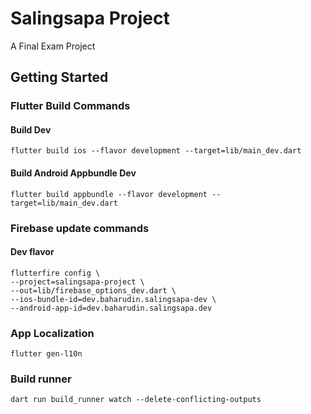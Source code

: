 # Salingsapa Project

A Final Exam Project

## Getting Started

### Flutter Build Commands
#### Build Dev
````shell
flutter build ios --flavor development --target=lib/main_dev.dart
````

#### Build Android Appbundle Dev
````shell
flutter build appbundle --flavor development --target=lib/main_dev.dart
````

### Firebase update commands
#### Dev flavor
```shell
flutterfire config \
--project=salingsapa-project \
--out=lib/firebase_options_dev.dart \
--ios-bundle-id=dev.baharudin.salingsapa-dev \
--android-app-id=dev.baharudin.salingsapa.dev
```

### App Localization
```shell
flutter gen-l10n
```

### Build runner
```shell
dart run build_runner watch --delete-conflicting-outputs 
```